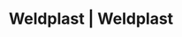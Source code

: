---
Link: "file:/Users/vinayakpatel/Downloads/www.weldplast.cz/eshop_products_compare/add/eshop-products-variant254"
product_name: "null"
product_id: "null"
title: "Weldplast | Weldplast"
product_desc: ""
product_specs: ""
product_downloads: ""
href: ""
accessories: ""
similar_products: ""
---